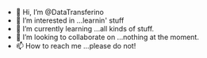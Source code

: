 - 👋 Hi, I’m @DataTransferino
- 👀 I’m interested in ...learnin' stuff
- 🌱 I’m currently learning ...all kinds of stuff.
- 💞️ I’m looking to collaborate on ...nothing at the moment. 
- 📫 How to reach me ...please do not!

<!---
DataTransferino/DataTransferino is a ✨ special ✨ repository because its `README.md` (this file) appears on your GitHub profile.
You can click the Preview link to take a look at your changes.
--->
